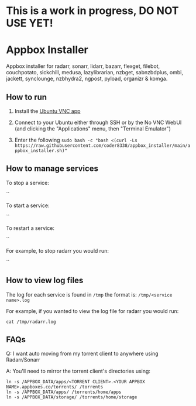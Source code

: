 # This is a work in progress, DO NOT USE YET!

# Appbox Installer
Appbox installer for radarr, sonarr, lidarr, bazarr, flexget, filebot, couchpotato, sickchill, medusa, lazylibrarian, nzbget, sabnzbdplus, ombi, jackett, synclounge, nzbhydra2, ngpost, pyload, organizr &amp; komga.

## How to run
1. Install the [Ubuntu VNC app](https://www.appbox.co/appstore/app/97)

2. Connect to your Ubuntu either through SSH or by the No VNC WebUI (and clicking the "Applications" menu, then "Terminal Emulator")

3. Enter the following `sudo bash -c "bash <(curl -Ls https://raw.githubusercontent.com/coder8338/appbox_installer/main/appbox_installer.sh)"`

## How to manage services
To stop a service:

``

To start a service:

``

To restart a service:

``

For example, to stop radarr you would run:

``

## How to view log files
The log for each service is found in `/tmp` the format is: `/tmp/<service name>.log`

For example, if you wanted to view the log file for radarr you would run:

`cat /tmp/radarr.log`

## FAQs
Q: I want auto moving from my torrent client to anywhere using Radarr/Sonarr

A: You'll need to mirror the torrent client's directories using:

```
ln -s /APPBOX_DATA/apps/<TORRENT CLIENT>.<YOUR APPBOX NAME>.appboxes.co/torrents/ /torrents
ln -s /APPBOX_DATA/apps/ /torrents/home/apps
ln -s /APPBOX_DATA/storage/ /torrents/home/storage
```
